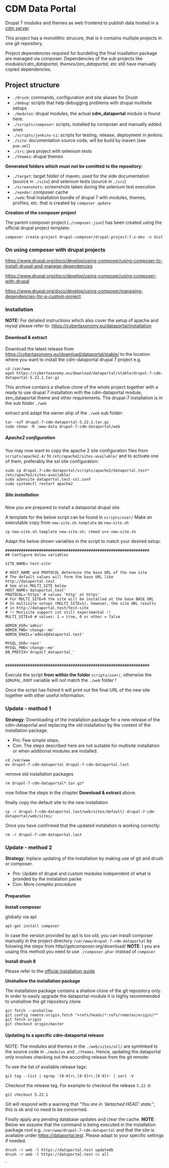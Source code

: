 # CDM Data Portal

Drupal 7 modules and themes as web frontend to publish data hosted in a [cdm server](https://github.com/cybertaxonomy/cdm-server).

This project has a monolithic strucure, that is it contains multiple projects in one git repository.

Project dependencies required for bundeling the final insallation package are managed via composer. Dependencies of the sub projects like *modules/cdm_dataportal*, *themes/zen_dataportal*, etc still have manually copied dependencies. 

## Project structure

* `./drush`: commands, configuration and site aliases for Drush
* `./debug`: scripts that help debugging problems with drupal multisite setups
* `./modules`: drupal modules, the actual **cdm_dataportal** module is found here. 
* `./scripts/composer`: scripts, installed by composer and manually added ones
* `./scripts/jenkins-ci`: scripts for testing, release, deployment in jenkins.
* `./site`: documentation source code, will be build by maven (see `pom.xml`)
* `./src`: java project with selenium tests
* `./themes`: drupal themes

**Generated folders which must not be comitted to the repository:**

* `./target`: target folder of maven, used for the side documentation (source in `./site`) and selenium tests (source in `./src`)
* `./screenshots`: screenshots taken during the selenium test execution
* `./vendor`: composer cache
* `./web`: final installation bundle of drupal 7 with modules, themes, profiles, etc. that is created by `composer update`

**Creation of the composer project**

The parent composer project (`./composer.json`) has been created using the official drupal project template:

~~~
composer create-project drupal-composer/drupal-project:7.x-dev -n dist
~~~

### On using composer with drupal projects

https://www.drupal.org/docs/develop/using-composer/using-composer-to-install-drupal-and-manage-dependencies

https://www.drupal.org/docs/develop/using-composer/using-composer-with-drupal

https://www.drupal.org/docs/develop/using-composer/managing-dependencies-for-a-custom-project



### Installation

**NOTE:** For detailed instructions which also cover the setup of apache and mysql please refer to: https://cybertaxonomy.eu/dataportal/installation

#### Download & extract

Download the latest release from https://cybertaxonomy.eu/download/dataportal/stable/ to the location where you want to install the cdm-dataportal drupal 7 project e.g.

~~~
cd /var/www
wget https://cybertaxonomy.eu/download/dataportal/stable/drupal-7-cdm-dataportal-5.22.1.tar.gz
~~~

This archive contains a shallow clone of the whole project together with a ready to use drupal 7 installation with the cdm-dataportal module, zen_dataportal theme and other requirements. The drupal-7 installation is in the sub folder `./web`

extract and adapt the owner ship of the `./web` sub folder:

~~~
tar -xzf drupal-7-cdm-dataportal-5.22.1.tar.gz
sudo chown -R :www-data drupal-7-cdm-dataportal/web
~~~

##### Apache2 configuration

You may now want to copy the apache 2 site configuration files from `scripts/apache2.4/` to `/etc/apache2/sites-available/` and to activate one of them, preferably the ssl site configuration:

~~~
sudo cp drupal-7-cdm-dataportal/scripts/apache2/dataportal.test* /etc/apache2/sites-available/
sudo a2ensite dataportal.test-ssl.conf
sudo systemctl restart apache2
~~~

##### Site installation

Now you are prepared to install a dataportal drupal site. 

A template for the below script can be found in `scripts/user/`
Make an executable copy from `new-site.sh.template` as `new-site.sh` 

~~~
cp new-site.sh.template new-site.sh; chmod u+x new-site.sh
~~~

Adapt the below shown variables in the script to match your desired setup:

~~~
################################################################
## Configure below variables

SITE_NAME='test-site'

# HOST_NAME and PROTOCOL determine the base URL of the new site
# The default values will form the base URL like http://dataportal.test
# See also MULTI_SITE below
HOST_NAME='dataportal.test'
PROTOCOL='https' # values 'http' ot https'
# For MULTI_SITE=0 the site will be installed at the base BASE_URL
# In multisite setups (MULTI_SITE=1), however, the site URL results 
# in http://dataportal.test/test-site
# !! Mutisite support ist still experimental !!
MULTI_SITE=0 # values: 1 = true, 0 or other = false

ADMIN_USR='admin'
ADMIN_PWD='change--me'
ADMIN_EMAIL='admin@dataportal.test'

MYSQL_USR='root'
MYSQL_PWD='change--me'
DB_PREFIX='drupal7_dataportal_'


################################################################
~~~

Execute the script **from within the folder** `scripts/user/`, otherwise the `$DRUPAL_ROOT` variable will not match the `./web` folder !

Once the script has fished it will print out the final URL of the new site together with other useful information.

### Update - method 1

**Strategy**: Downloading of the installation package for a new release of the cdm-dataportal and replacing the old installation by the content of the installation package.

* Pro: Few simple steps.
* Con: The steps described here are not suitable for multisite installation or when additional modules are installed.

~~~
cd /var/www
mv drupal-7-cdm-dataportal drupal-7-cdm-dataportal.last
~~~

remove old installation packages

~~~
rm drupal-7-cdm-dataportal*.tar.gz*
~~~

now follow the steps in the chapter **Download & extract** above.

finally copy the default site to the new installation 

~~~
cp -r drupal-7-cdm-dataportal.last/web/sites/default/ drupal-7-cdm-dataportal/web/sites/
~~~

Once you have confirmed that the updated instalation is working correctly:

~~~
rm -r drupal-7-cdm-dataportal.last
~~~

### Update - method 2

**Strategy**: Inplace updating of the installation by making use of git and drush or composer. 

* Pro: Update of drupal and custom modules independent of what is provided by the instalation packe
* Con: More complex procedure

#### Preparation

**Install composer**


globally via apt

~~~
apt-get install composer
~~~

In case the version provided by apt is too old, you can install composer manually in the project directory `/var/www/drupal-7-cdm-dataportal` by folowing the steps from http//getcomposer.org/download/ **NOTE**: I you are usaing this method you need to use `./composer.phar` instead of `composer`


**Install drush 8**

Please refer to the [official installation guide](https://docs.drush.org/en/8.x/install/)

**Unshallow the installation package**

The installation package contains a shallow clone of the git repository only. In order to easily upgrade the dataportal-module it is highly recommended to unshallow the git repository clone

~~~
git fetch --unshallow
git config remote.origin.fetch "+refs/heads/*:refs/remotes/origin/*"
git fetch origin
git checkout origin/master
~~~

#### Updating to a specific cdm-dataportal release

NOTE: The modules and themes in the `./web/sites/all/` are symlinked to the source code in `./modules` and `./themes`. Hence, updating the dataportal only involves checking out the according release from the git remote:

To see the list of available release tags:

~~~
git tag --list | egrep '[0-9]+\.[0-9]+\.[0-9]+' | sort -V
~~~

Checkout the release tag. For example to checkout the release `5.22.0`:

~~~
git checkout 5.22.1
~~~

Git will respond with a warning that "*You are in 'detached HEAD' state.*", this is ok and no need to be concerned.

Finally apply any pending database updates and clear the cache. **NOTE**: Below we assume that the command is being 
executed in the installation package root e.g. `/var/www/drupal-7-cdm-dataportal` and that the site is available under https://dataportal.test. 
Please adapt to your specific settings if needed.

~~~
drush -r web -l https://dataportal.test updatedb
drush -r web -l https://dataportal.test cc all
~~~


 
`




















